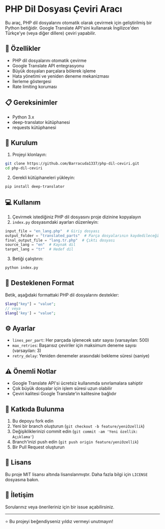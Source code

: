 # PHP Dil Dosyası Çeviri Aracı

Bu araç, PHP dil dosyalarını otomatik olarak çevirmek için geliştirilmiş bir Python betiğidir. Google Translate API'sini kullanarak İngilizce'den Türkçe'ye (veya diğer dillere) çeviri yapabilir.

## 🚀 Özellikler

- PHP dil dosyalarını otomatik çevirme
- Google Translate API entegrasyonu
- Büyük dosyaları parçalara bölerek işleme
- Hata yönetimi ve yeniden deneme mekanizması
- İlerleme göstergesi
- Rate limiting koruması

## 📋 Gereksinimler

- Python 3.x
- deep-translator kütüphanesi
- requests kütüphanesi

## 🔧 Kurulum

1. Projeyi klonlayın:
```bash
git clone https://github.com/Barracuda1337/php-dil-ceviri.git
cd php-dil-ceviri
```

2. Gerekli kütüphaneleri yükleyin:
```bash
pip install deep-translator
```

## 💻 Kullanım

1. Çevirmek istediğiniz PHP dil dosyasını proje dizinine kopyalayın
2. `index.py` dosyasındaki ayarları düzenleyin:
```python
input_file = "en_lang.php"  # Giriş dosyası
output_folder = "translated_parts"  # Parça dosyalarının kaydedileceği klasör
final_output_file = "lang.tr.php"  # Çıktı dosyası
source_lang = "en"  # Kaynak dil
target_lang = "tr"  # Hedef dil
```

3. Betiği çalıştırın:
```bash
python index.py
```

## 📝 Desteklenen Format

Betik, aşağıdaki formattaki PHP dil dosyalarını destekler:

```php
$lang["key"] = "value";
// veya
$lang['key'] = "value";
```

## ⚙️ Ayarlar

- `lines_per_part`: Her parçada işlenecek satır sayısı (varsayılan: 500)
- `max_retries`: Başarısız çeviriler için maksimum deneme sayısı (varsayılan: 3)
- `retry_delay`: Yeniden denemeler arasındaki bekleme süresi (saniye)

## ⚠️ Önemli Notlar

- Google Translate API'si ücretsiz kullanımda sınırlamalara sahiptir
- Çok büyük dosyalar için işlem süresi uzun olabilir
- Çeviri kalitesi Google Translate'in kalitesine bağlıdır

## 🤝 Katkıda Bulunma

1. Bu depoyu fork edin
2. Yeni bir branch oluşturun (`git checkout -b feature/yeniOzellik`)
3. Değişikliklerinizi commit edin (`git commit -am 'Yeni özellik: Açıklama'`)
4. Branch'inizi push edin (`git push origin feature/yeniOzellik`)
5. Bir Pull Request oluşturun

## 📄 Lisans

Bu proje MIT lisansı altında lisanslanmıştır. Daha fazla bilgi için `LICENSE` dosyasına bakın.

## 👥 İletişim

Sorularınız veya önerileriniz için bir issue açabilirsiniz.

---
⭐️ Bu projeyi beğendiyseniz yıldız vermeyi unutmayın! 
